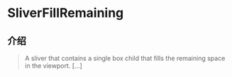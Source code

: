 # SliverFillRemaining

## 介绍

> A sliver that contains a single box child that fills the remaining space in the viewport. [...]

